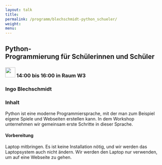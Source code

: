 ```yaml
---
layout: talk
title:
permalink: /programm/blechschmidt-python_schueler/
weight: 
menu:
---
```

## Python-Programmierung&nbsp;für&nbsp;Schülerinnen&nbsp;und&nbsp;Schüler

### <img height = "32" src="../../images/workshop.svg"> 14:00 bis 16:00 in Raum W3

### Ingo&nbsp;Blechschmidt

### Inhalt

Python ist eine moderne Programmiersprache, mit der man zum Beispiel
eigene Spiele und Webseiten erstellen kann. In dem Workshop unternehmen
wir gemeinsam erste Schritte in dieser Sprache.

#### Vorbereitung

Laptop mitbringen. Es ist keine Installation nötig, und wir werden das
Laptopsystem auch nicht ändern. Wir werden den Laptop nur verwenden, um
auf eine Webseite zu gehen.

